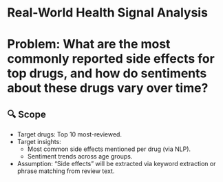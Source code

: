 # Real-World Health Signal Analysis

# Problem: What are the most commonly reported side effects for top drugs, and how do sentiments about these drugs vary over time?

## 🔍 Scope
- Target drugs: Top 10 most-reviewed.
- Target insights:
  - Most common side effects mentioned per drug (via NLP).
  - Sentiment trends across age groups.
- Assumption: “Side effects” will be extracted via keyword extraction or phrase matching from review text.

